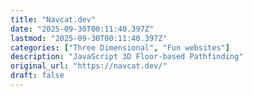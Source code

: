 ```yaml
---
title: "Navcat.dev"
date: "2025-09-30T00:11:40.397Z"
lastmod: "2025-09-30T00:11:40.397Z"
categories: ["Three Dimensional", "Fun websites"]
description: "JavaScript 3D Floor-based Pathfinding"
original_url: "https://navcat.dev/"
draft: false
---
```

